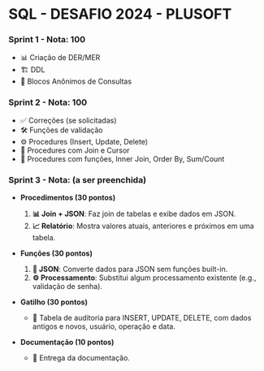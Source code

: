 # SQL - DESAFIO 2024 - PLUSOFT

### Sprint 1 - Nota: 100
- 📊 Criação de DER/MER
- 🏗️ DDL
- 🔄 Blocos Anônimos de Consultas

### Sprint 2 - Nota: 100
- ✅ Correções (se solicitadas)
- 🛠️ Funções de validação
- ⚙️ Procedures (Insert, Update, Delete)
- 🔄 Procedures com Join e Cursor
- 🔄 Procedures com funções, Inner Join, Order By, Sum/Count

### Sprint 3 - Nota: (a ser preenchida)
- **Procedimentos (30 pontos)**
  1. **📊 Join + JSON**: Faz join de tabelas e exibe dados em JSON.
  2. **📈 Relatório**: Mostra valores atuais, anteriores e próximos em uma tabela.

- **Funções (30 pontos)**
  1. **🔄 JSON**: Converte dados para JSON sem funções built-in.
  2. **⚙️ Processamento**: Substitui algum processamento existente (e.g., validação de senha).

- **Gatilho (30 pontos)**
  - 📝 Tabela de auditoria para INSERT, UPDATE, DELETE, com dados antigos e novos, usuário, operação e data.

- **Documentação (10 pontos)**
  - 📄 Entrega da documentação.
